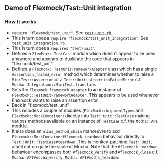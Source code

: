 ## Demo of Flexmock/Test::Unit integration

### How it works

- `require "flexmock/test_unit"`. See [`test_unit.rb`](https://github.com/jimweirich/flexmock/blob/master/lib/flexmock/test_unit.rb).
- This in turn does a `require "flexmock/test_unit_integration"`. See [`test_unit_integration.rb`](https://github.com/jimweirich/flexmock/blob/master/lib/flexmock/test_unit_integration.rb).
- This in turn does a `requires "test/unit"`.
- Defines a `FlexMock::TestCase` module which doesn't appear to be used anywhere and appears to duplicate the code that appears in "flexmock/test_unit".
- Defines a `FlexMock::TestUnitFrameworkAdapter` class which has a single `#assertion_failed_error` method which determines whether to raise a `MiniTest::Assertion` or a `Test::Unit::AssertionFailedError` c.f. `Mocha::Integration::MiniTest.translate`.
- Sets the `Flexmock.framework_adapter` to an instance of `FlexMock::TestUnitFrameworkAdapter`. This appears to be used whenever Flexmock wants to raise an assertion error.
- Back in "flexmock/test_unit"
- This includes a couple of modules (`FlexMock::ArgumentTypes` and `FlexMock::MockContainer`) directly into `Test::Unit::TestCase` making various methods available on an instance of `TestCase` c.f. the `Mocha::API` module.
- It also does an `alias_method_chain` manoeuvre to add `Flexmock::MockContainer#flexmock_teardown` behaviour directly to `Test::Unit::TestCase#teardown`. This is monkey-patching `Test::Unit`, albeit not on quite the scale of Mocha. Note that the `#flexmock_teardown` behaviour encompasses both `#flexmock_verify` and `#flexmock_close` c.f. `Mocha::API#mocha_verify`, `Mocha::API#mocha_teardown`.
